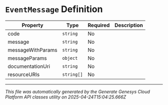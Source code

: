 # `EventMessage` Definition

| Property | Type | Required | Description |
|----------|------|----------|-------------|
| code | `string` | No |  |
| message | `string` | No |  |
| messageWithParams | `string` | No |  |
| messageParams | `object` | No |  |
| documentationUri | `string` | No |  |
| resourceURIs | `string[]` | No |  |

---

*This file was automatically generated by the Generate Genesys Cloud Platform API classes utility on 2025-04-24T15:04:25.666Z*